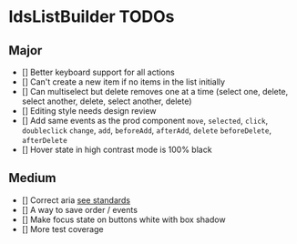 # IdsListBuilder TODOs

## Major

- [] Better keyboard support for all actions
- [] Can't create a new item if no items in the list initially
- [] Can multiselect but delete removes one at a time (select one, delete, select another, delete, select another, delete)
- [] Editing style needs design review
- [] Add same events as the prod component `move`, `selected`, `click`, `doubleclick` `change`, `add`, `beforeAdd`, `afterAdd`, `delete` `beforeDelete`, `afterDelete`
- [] Hover state in high contrast mode is 100% black

## Medium

- [] Correct aria [see standards](https://design.infor.com/code/ids-enterprise/latest/listview#accessibility)
- [] A way to save order / events
- [] Make focus state on buttons white with box shadow
- [] More test coverage
